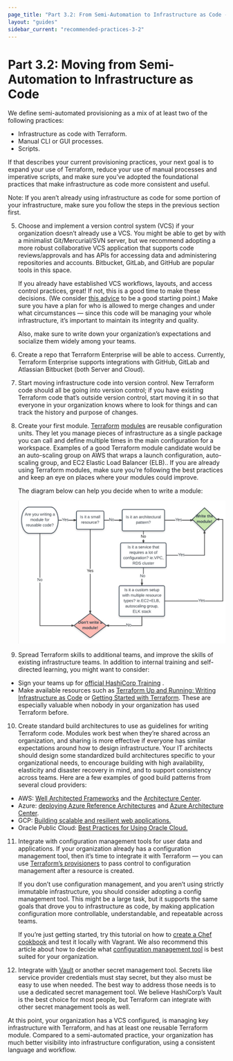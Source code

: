 ```yaml
---
page_title: "Part 3.2: From Semi-Automation to Infrastructure as Code - Terraform Recommended Practices"
layout: "guides"
sidebar_current: "recommended-practices-3-2"
---
```


# Part 3.2: Moving from Semi-Automation to Infrastructure as Code

We define semi-automated provisioning as a mix of at least two of the following practices:

* Infrastructure as code with Terraform.
* Manual CLI or GUI processes.
* Scripts.

If that describes your current provisioning practices, your next goal is to expand your use of Terraform, reduce your use of manual processes and imperative scripts, and make sure you’ve adopted the foundational practices that make infrastructure as code more consistent and useful.

Note: If you aren’t already using infrastructure as code for some portion of your infrastructure, make sure you follow the steps in the previous section first.

5. Choose and implement a version control system (VCS) if your organization doesn’t already use a VCS.
    You might be able to get by with a minimalist Git/Mercurial/SVN server, but we recommend adopting a more robust collaborative VCS application that supports code reviews/approvals and has APIs for accessing data and administering repositories and accounts. Bitbucket, GitLab, and GitHub are popular tools in this space.

    If you already have established VCS workflows, layouts, and access control practices, great! If not, this is a good time to make these decisions. (We consider [this advice](https://www.drupalwatchdog.com/volume-4/issue-2/version-control-workflow-strategies) to be a good starting point.) Make sure you have a plan for who is allowed to merge changes and under what circumstances — since this code will be managing your whole infrastructure, it’s important to maintain its integrity and quality.

    Also, make sure to write down your organization’s expectations and socialize them widely among your teams.

6. Create a repo that Terraform Enterprise will be able to access. Currently, Terraform Enterprise supports integrations with GitHub, GitLab and Atlassian Bitbucket (both Server and Cloud).

7. Start moving infrastructure code into version control. New Terraform code should all be going into version control; if you have existing Terraform code that’s outside version control, start moving it in so that everyone in your organization knows where to look for things and can track the history and purpose of changes.

8. Create your first module. [Terraform](https://www.terraform.io/docs/modules/usage.html) [modules](https://www.terraform.io/docs/modules/usage.html) are reusable configuration units. They let you manage pieces of infrastructure as a single package you can call and define multiple times in the main configuration for a workspace. Examples of a good Terraform module candidate would be an auto-scaling group on AWS that wraps a launch configuration, auto-scaling group, and EC2 Elastic Load Balancer (ELB).. If you are already using Terraform modules, make sure you’re following the best practices and keep an eye on places where your modules could improve.

    The diagram below can help you decide when to write a module:

    ![Screen Shot 2017-06-19 at 10.22.11.png](images/image2.png)

9. Spread Terraform skills to additional teams, and improve the skills of existing infrastructure teams. In addition to internal training and self-directed learning, you might want to consider:

  * Sign your teams up for [official HashiCorp Training](https://www.hashicorp.com/training/) .
  * Make available resources such as [Terraform Up and Running: Writing Infrastructure as Code](https://www.amazon.com/Terraform-Running-Writing-Infrastructure-Code-ebook/dp/B06XKHGJHP/ref=sr_1_1?ie=UTF8&qid=1496138592&sr=8-1&keywords=terraform+up+and+running) or [Getting Started with Terraform](https://www.amazon.com/Getting-Started-Terraform-Kirill-Shirinkin/dp/1786465108/ref=sr_1_1?ie=UTF8&qid=1496138892&sr=8-1&keywords=Getting+Started+with+Terraform). These are especially valuable when nobody in your organization has used Terraform before.

10. Create standard build architectures to use as guidelines for writing Terraform code. Modules work best when they’re shared across an organization, and sharing is more effective if everyone has similar expectations around how to design infrastructure. Your IT architects should design some standardized build architectures specific to your organizational needs, to encourage building with high availability, elasticity and disaster recovery in mind, and to support consistency across teams.
Here are a few examples of good build patterns from several cloud providers:

* AWS: [Well Architected Frameworks](https://d0.awsstatic.com/whitepapers/architecture/AWS_Well-Architected_Framework.pdf) and the [Architecture Center](https://aws.amazon.com/architecture/).
* Azure: [deploying Azure Reference Architectures](https://github.com/mspnp/reference-architectures) and [Azure Architecture Center](https://docs.microsoft.com/en-us/azure/architecture/).
* GCP: [Building scalable and resilient web applications.](https://cloud.google.com/solutions/scalable-and-resilient-apps)
* Oracle Public Cloud: [Best Practices for Using Oracle Cloud.](https://docs.oracle.com/cloud/latest/stcomputecs/STCSG/GUID-C37FDFF1-7C48-4DA8-B31F-D7D7B35674A8.htm#STCSG-GUID-C37FDFF1-7C48-4DA8-B31F-D7D7B35674A8)

11. Integrate with configuration management tools for user data and applications. If your organization already has a configuration management tool, then it’s time to integrate it with Terraform — you can use [Terraform’s provisioners](https://www.terraform.io/docs/provisioners/index.html) to pass control to configuration management after a resource is created.

    If you don’t use configuration management, and you aren’t using strictly immutable infrastructure, you should consider adopting a config management tool. This might be a large task, but it supports the same goals that drove you to infrastructure as code, by making application configuration more controllable, understandable, and repeatable across teams.

    If you’re just getting started, try this tutorial on how to [create a Chef cookbook](https://www.vagrantup.com/docs/provisioning/chef_solo.html) and test it locally with Vagrant. We also recommend this article about how to decide what [configuration management tool](http://www.intigua.com/blog/puppet-vs.-chef-vs.-ansible-vs.-saltstack) is best suited for your organization.

12. Integrate with [Vault](https://www.terraform.io/docs/providers/vault/index.html) or another secret management tool. Secrets like service provider credentials must stay secret, but they also must be easy to use when needed. The best way to address those needs is to use a dedicated secret management tool. We believe HashiCorp’s Vault is the best choice for most people, but Terraform can integrate with other secret management tools as well.

At this point, your organization has a VCS configured, is managing key infrastructure with Terraform, and has at least one reusable Terraform module. Compared to a semi-automated practice, your organization has much better visibility into infrastructure configuration, using a consistent language and workflow.
